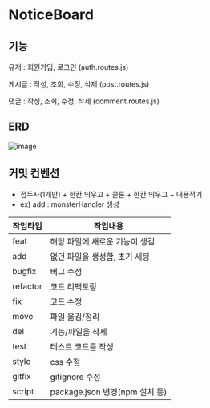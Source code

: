 # NoticeBoard

## 기능

유저 : 회원가입, 로그인 (auth.routes.js)

게시글 : 작성, 조회, 수정, 삭제 (post.routes.js)

댓글 : 작성, 조회, 수정, 삭제 (comment.routes.js)

## ERD

![image](https://github.com/user-attachments/assets/4e9fdcab-58e7-4e65-962c-49b84b57a40c)



## 커밋 컨벤션
- 접두사(1개만) + 한칸 띄우고 + 콜론 + 한칸 띄우고 + 내용적기
- ex) add : monsterHandler 생성

  
|작업타입|작업내용|
|------|---|
|feat|해당 파일에 새로운 기능이 생김|
|add|없던 파일을 생성함, 초기 세팅|
|bugfix|버그 수정|
|refactor|코드 리팩토링|
|fix|코드 수정|
|move|파일 옮김/정리|
|del|기능/파일을 삭제|
|test|테스트 코드를 작성|
|style|css 수정|
|gitfix|gitignore 수정|
|script|package.json 변경(npm 설치 등)|
